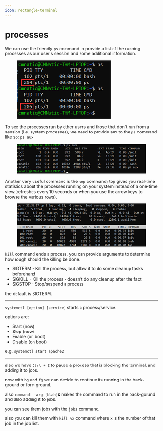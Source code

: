 ```yaml
---
icon: rectangle-terminal
---
```


# processes

We can use the friendly `ps` command to provide a list of the running processes as our user's session and some additional information.

<figure><img src="../.gitbook/assets/image (47).png" alt=""><figcaption></figcaption></figure>

To see the processes run by other users and those that don't run from a session (i.e. system processes), we need to provide aux to the `ps` command like so: `ps aux`

<figure><img src="../.gitbook/assets/image (48).png" alt=""><figcaption></figcaption></figure>

Another very useful command is the `top` command; top gives you real-time statistics about the processes running on your system instead of a one-time view.(refreshes every 10 seconds or when you use the arrow keys to browse the various rows).

<figure><img src="../.gitbook/assets/image (49).png" alt=""><figcaption></figcaption></figure>

`kill` command ends a process. you can provide arguments to determine how rough should the killing be done.

* SIGTERM - Kill the process, but allow it to do some cleanup tasks beforehand
* SIGKILL - Kill the process - doesn't do any cleanup after the fact
* SIGSTOP - Stop/suspend a process

the default is SIGTERM.

***

`systemctl [option] [service]` starts a process/service.

options are:

* Start (now)
* Stop (now)
* Enable (on boot)
* Disable (on boot)

e.g. `systemctl start apache2`

***

also we have `Ctrl + Z` to pause a process that is blocking the terminal. and adding it to jobs.

now with `bg` and `fg` we can decide to continue its running in the back-ground or fore-ground.

also `command --arg [blah]`**`&`**  makes the command to run in the back-gorund and also adding it to jobs.

you can see them jobs with the `jobs` command.

also you can kill them with `kill %x` command where `x` is the number of that job in the job list.
